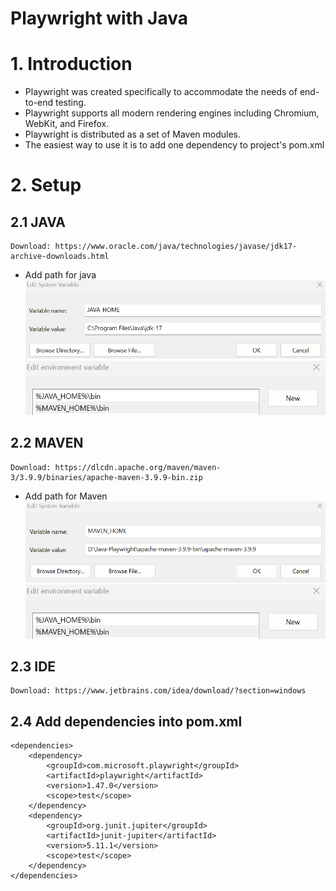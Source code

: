 Playwright with Java
===
# 1. Introduction
- Playwright was created specifically to accommodate the needs of end-to-end testing.
- Playwright supports all modern rendering engines including Chromium, WebKit, and Firefox.
- Playwright is distributed as a set of Maven modules.
- The easiest way to use it is to add one dependency to project's pom.xml 

# 2. Setup

## 2.1 JAVA 
    Download: https://www.oracle.com/java/technologies/javase/jdk17-archive-downloads.html
- Add path for java
![img.png](image/img.png)
![img_1.png](image/img_1.png)
## 2.2 MAVEN
    Download: https://dlcdn.apache.org/maven/maven-3/3.9.9/binaries/apache-maven-3.9.9-bin.zip
- Add path for Maven
![img_2.png](image/img_2.png)
![img_1.png](image/img_1.png)
## 2.3 IDE
    Download: https://www.jetbrains.com/idea/download/?section=windows
## 2.4 Add dependencies into pom.xml

    <dependencies>
        <dependency>
            <groupId>com.microsoft.playwright</groupId>
            <artifactId>playwright</artifactId>
            <version>1.47.0</version>
            <scope>test</scope>
        </dependency>
        <dependency>
            <groupId>org.junit.jupiter</groupId>
            <artifactId>junit-jupiter</artifactId>
            <version>5.11.1</version>
            <scope>test</scope>
        </dependency>
    </dependencies> 
